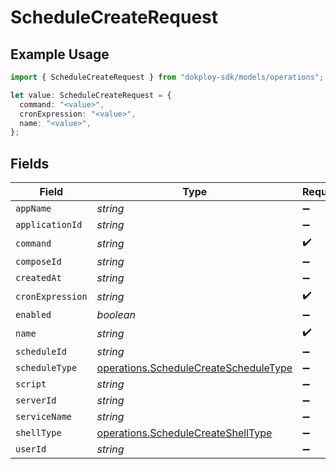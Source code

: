 # ScheduleCreateRequest

## Example Usage

```typescript
import { ScheduleCreateRequest } from "dokploy-sdk/models/operations";

let value: ScheduleCreateRequest = {
  command: "<value>",
  cronExpression: "<value>",
  name: "<value>",
};
```

## Fields

| Field                                                                                          | Type                                                                                           | Required                                                                                       | Description                                                                                    |
| ---------------------------------------------------------------------------------------------- | ---------------------------------------------------------------------------------------------- | ---------------------------------------------------------------------------------------------- | ---------------------------------------------------------------------------------------------- |
| `appName`                                                                                      | *string*                                                                                       | :heavy_minus_sign:                                                                             | N/A                                                                                            |
| `applicationId`                                                                                | *string*                                                                                       | :heavy_minus_sign:                                                                             | N/A                                                                                            |
| `command`                                                                                      | *string*                                                                                       | :heavy_check_mark:                                                                             | N/A                                                                                            |
| `composeId`                                                                                    | *string*                                                                                       | :heavy_minus_sign:                                                                             | N/A                                                                                            |
| `createdAt`                                                                                    | *string*                                                                                       | :heavy_minus_sign:                                                                             | N/A                                                                                            |
| `cronExpression`                                                                               | *string*                                                                                       | :heavy_check_mark:                                                                             | N/A                                                                                            |
| `enabled`                                                                                      | *boolean*                                                                                      | :heavy_minus_sign:                                                                             | N/A                                                                                            |
| `name`                                                                                         | *string*                                                                                       | :heavy_check_mark:                                                                             | N/A                                                                                            |
| `scheduleId`                                                                                   | *string*                                                                                       | :heavy_minus_sign:                                                                             | N/A                                                                                            |
| `scheduleType`                                                                                 | [operations.ScheduleCreateScheduleType](../../models/operations/schedulecreatescheduletype.md) | :heavy_minus_sign:                                                                             | N/A                                                                                            |
| `script`                                                                                       | *string*                                                                                       | :heavy_minus_sign:                                                                             | N/A                                                                                            |
| `serverId`                                                                                     | *string*                                                                                       | :heavy_minus_sign:                                                                             | N/A                                                                                            |
| `serviceName`                                                                                  | *string*                                                                                       | :heavy_minus_sign:                                                                             | N/A                                                                                            |
| `shellType`                                                                                    | [operations.ScheduleCreateShellType](../../models/operations/schedulecreateshelltype.md)       | :heavy_minus_sign:                                                                             | N/A                                                                                            |
| `userId`                                                                                       | *string*                                                                                       | :heavy_minus_sign:                                                                             | N/A                                                                                            |